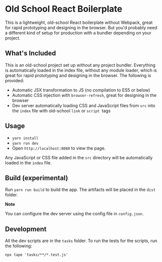 # Old School React Boilerplate

This is a lightweight, old-school React boilerplate without Webpack, great for rapid prototyping and designing in the browser. But you'd probably need a different kind of setup for production with a bundler depending on your project.

## What's Included

This is an old-school project set up without any project bundler. Everything is automatically loaded in the index file, without any module loader, which is great for rapid prototyping and designing in the browser. The following is provided:

- Automatic JSX transformation to JS (no compilation to ES5 or below)
- Automatic CSS injection with `browser-refresh`, great for designing in the browser
- Dev server automatically loading CSS and JavaScript files from `src` into the `index` file with old-school `link` or `script `tags

## Usage

- `yarn install`
- `yarn run dev`
- Open `http://localhost:8080` to view the page.

Any JavaScript or CSS file added in the `src` directory will be automatically loaded in the `index` file.

## Build (experimental)

Run `yarn run build` to build the app. The artifacts will be placed in the `dist` folder.

**Note**

You can configure the dev server using the config file in `config.json`.

## Development

All the dev scripts are in the `tasks` folder. To run the tests for the scripts, run the following:

```
npx tape 'tasks/**/*.test.js'
```
